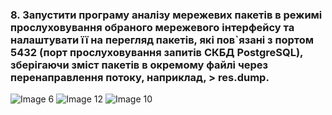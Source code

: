 ### 8. Запустити програму аналізу мережевих пакетів в режимі прослуховування обраного мережевого інтерфейсу та налаштувати її на перегляд пакетів, які пов`язані з портом 5432 (порт прослуховування запитів СКБД PostgreSQL), зберігаючи зміст пакетів в окремому файлі через перенаправлення потоку, наприклад, > res.dump.

![Image 6](https://i.ibb.co/ZgNbQNh/photo-10-2023-12-11-02-46-48.jpg)
![Image 12](https://i.ibb.co/whBbMT5/photo-3-2023-12-11-02-46-48.jpg)
![Image 10](https://i.ibb.co/PTDH74t/photo-8-2023-12-11-02-46-48.jpg)
